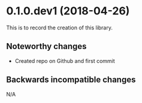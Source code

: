 # 0.1.0.dev1 (2018-04-26)

This is to record the creation of this library. 

## Noteworthy changes

- Created repo on Github and first commit

## Backwards incompatible changes

N/A